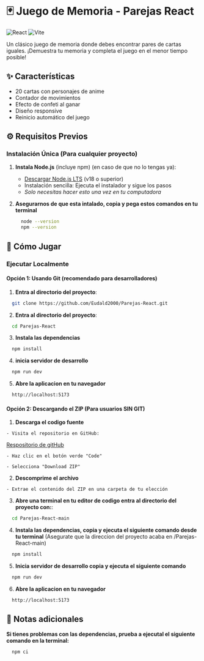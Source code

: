 # 🃏 Juego de Memoria - Parejas React

![React](https://img.shields.io/badge/React-19.1-blue?style=for-the-badge)
![Vite](https://img.shields.io/badge/Vite-6.3.5-9C6AFE?style=for-the-badge)

Un clásico juego de memoria donde debes encontrar pares de cartas iguales. ¡Demuestra tu memoria y completa el juego en el menor tiempo posible!

## ✨ Características

- 20 cartas con personajes de anime
- Contador de movimientos
- Efecto de confeti al ganar
- Diseño responsive
- Reinicio automático del juego

## ⚙️ Requisitos Previos
### Instalación Única (Para cualquier proyecto)
1. **Instala Node.js** (incluye npm) (en caso de que no lo tengas ya):
   - [Descargar Node.js LTS](https://nodejs.org/) (v18 o superior)
   - Instalación sencilla: Ejecuta el instalador y sigue los pasos
   - *Solo necesitas hacer esto una vez en tu computadora*
2. **Asegurarnos de que esta intalado, copia y pega estos comandos en tu terminal**

    ```bash
      node --version
      npm --version
    ```

## 🚀 Cómo Jugar

### Ejecutar Localmente

#### **Opción 1: Usando Git** (recomendado para desarrolladores)

1. **Entra al directorio del proyecto**:

  ```bash
    git clone https://github.com/Eudald2000/Parejas-React.git
  ```

2. **Entra al directorio del proyecto**:

  ```bash
    cd Parejas-React
  ```

3. **Instala las dependencias**
  ```bash
    npm install
  ```

4. **inicia servidor de desarrollo**
  ```bash
    npm run dev
  ```

5. **Abre la aplicacion en tu navegador**
  ```bash
    http://localhost:5173
  ```

#### **Opción 2: Descargando el ZIP** (Para usuarios SIN GIT)
  
  1. **Descarga el codigo fuente**

    - Visita el repositorio en GitHub: 
  [Respositorio de gitHub](https://github.com/Eudald2000/Parejas-React) 
  
    - Haz clic en el botón verde "Code"

    - Selecciona "Download ZIP"

  2. **Descomprime el archivo**

    - Extrae el contenido del ZIP en una carpeta de tu elección

  3. **Abre una terminal en tu editor de codigo entra al directorio del proyecto con:**:

  ```bash
    cd Parejas-React-main
  ```

  4. **Instala las dependencias, copia y ejecuta el siguiente comando desde tu terminal**
  (Asegurate que la direccion del proyecto acaba en /Parejas-React-main)
  ```bash
    npm install
  ```

  5. **Inicia servidor de desarrollo copia y ejecuta el siguiente comando**
  ```bash
    npm run dev
  ```

  6. **Abre la aplicacion en tu navegador**
  ```bash
    http://localhost:5173
  ```

## 📝 Notas adicionales

  **Si tienes problemas con las dependencias, prueba a ejecutal el siguiente comando en la terminal:**
  ```bash
    npm ci
  ```